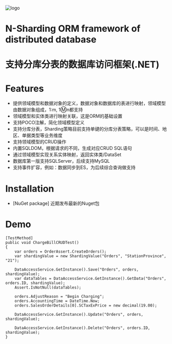 ![logo](https://github.com/zhouguoqing/N-Sharding/blob/master/Resource/N-sharding.png)  
# N-Sharding ORM framework of distributed database
# 支持分库分表的数据库访问框架(.NET)

# Features
* 提供领域模型和数据对象的定义，数据对象和数据库的表进行映射，领域模型由数据对象组成，1:m, 1:m:n都支持
* 领域模型和实体类进行映射关联，这是ORM的基础设置
* 支持POCO注解，简化领域模型定义
* 支持分库分表，Sharding策略目前支持单键的分库分表策略，可以是时间、地区、单据类型等业务维度
* 支持领域模型的CRUD操作
* 内置SQLDOM，根据请求的不同，生成对应CRUD SQL语句
* 通过领域模型实现关系实体映射，返回实体类/DataSet
* 数据库第一版支持SQLServer，后续支持MySQL
* 支持事件扩容，例如：数据同步到ES，为后续综合查询做支持


# Installation
* [NuGet package] 近期发布最新的Nuget包

# Demo
~~~CSharp
[TestMethod]
public void ChargeBillCRUDTest()
{
    var orders = OrderAssert.CreateOrders();
    var shardingValue = new ShardingValue("Orders", "StationProvince", "21");

    DataAccessService.GetInstance().Save("Orders", orders, shardingValue);
    var dataTables = DataAccessService.GetInstance().GetData("Orders", orders.ID, shardingValue);
    Assert.IsNotNull(dataTables);

    orders.AdjustReason = "Begin Charging";
    orders.AccountingTime = DateTime.Now;
    orders.SalesOrderDetails[0].SCTaxExPrice = new decimal(19.00);

    DataAccessService.GetInstance().Update("Orders", orders, shardingValue);

    DataAccessService.GetInstance().Delete("Orders", orders.ID, shardingValue);
}
~~~
